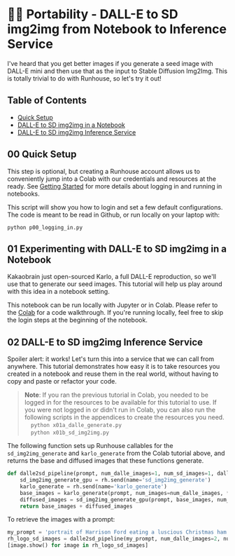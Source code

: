# 👩‍🚀 Portability - DALL-E to SD img2img from Notebook to Inference Service

I've heard that you get better images if you generate a seed image with DALL-E
mini and then use that as the input to Stable Diffusion Img2Img. This is
totally trivial to do with Runhouse, so let's try it out!

## Table of Contents
- [Quick Setup](#00-quick-setup)
- [DALL-E to SD img2img in a Notebook](#01-experimenting-with-dall-e-to-sd-img2img-in-a-notebook)
- [DALL-E to SD img2img Inference Service](#02-dall-e-to-sd-img2img-inference-service)

## 00 Quick Setup

[//]: # (TODO Get rid of this and link out to getting started)

This step is optional, but creating a Runhouse account allows us to 
conveniently jump into a Colab with our credentials and resources at the ready.
See [Getting Started](../00_Getting_Started/) for more details
about logging in and running in notebooks.

This script will show you how to login and set a few default configurations. 
The code is meant to be read in Github, or run locally on your laptop with:
```commandline
python p00_logging_in.py
```

## 01 Experimenting with DALL-E to SD img2img in a Notebook

Kakaobrain just open-sourced Karlo, a full DALL-E reproduction, so we'll use that to generate our seed 
images. This tutorial will help us play around with this idea in a notebook setting.

[//]: # (TODO Make more visible)
This notebook can be run locally with Jupyter or in Colab. Please refer to the
[Colab](https://colab.research.google.com/github/run-house/tutorials/blob/main/t03_DALLE_SD_pipeline/p01_Colab_Dalle_to_SD_img2img.ipynb) for a code walkthrough. 
If you're running locally, feel free to skip the login steps at the beginning of the notebook.


## 02 DALL-E to SD img2img Inference Service

Spoiler alert: it works! Let's turn this into a service that we can call from anywhere. This 
tutorial demonstrates how easy it is to take resources you created in a notebook and reuse them in
the real world, without having to copy and paste or refactor your code.

>**Note**:
If you ran the previous tutorial in Colab, you needed to be logged in for the
resources to be available for this tutorial to use. If you were not logged in
or didn't run in Colab, you can also run the following scripts in the
appendices to create the resources you need.  
&emsp;`python x01a_dalle_generate.py`  
&emsp;`python x01b_sd_img2img.py `

The following function sets up Runhouse callables for the `sd_img2img_generate`
and `karlo_generate` from the Colab tutorial above, and returns the base and
diffused images that these functions generate.

```python
def dalle2sd_pipeline(prompt, num_dalle_images=1, num_sd_images=1, dalle_kwargs={}, sd_kwargs={}):
    sd_img2img_generate_gpu = rh.send(name='sd_img2img_generate')
    karlo_generate = rh.send(name='karlo_generate')
    base_images = karlo_generate(prompt, num_images=num_dalle_images, **dalle_kwargs)
    diffused_images = sd_img2img_generate_gpu(prompt, base_images, num_images=num_sd_images, **sd_kwargs)
    return base_images + diffused_images
```

To retrieve the images with a prompt:

```python
my_prompt = 'portrait of Harrison Ford eating a luscious Christmas ham'
rh_logo_sd_images = dalle2sd_pipeline(my_prompt, num_dalle_images=2, num_sd_images=2)
[image.show() for image in rh_logo_sd_images]
```
